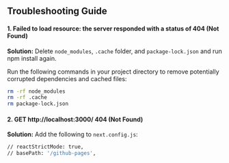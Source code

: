 ## Troubleshooting Guide

#### 1. Failed to load resource: the server responded with a status of 404 (Not Found)

**Solution:** Delete `node_modules`, `.cache` folder, and `package-lock.json` and run npm install again.

Run the following commands in your project directory to remove potentially corrupted dependencies and cached files:
```bash
rm -rf node_modules
rm -rf .cache
rm package-lock.json
```

#### 2. GET http://localhost:3000/ 404 (Not Found) 

**Solution:**  Add the following to `next.config.js`:

```bash
// reactStrictMode: true,
// basePath: '/github-pages',
```
